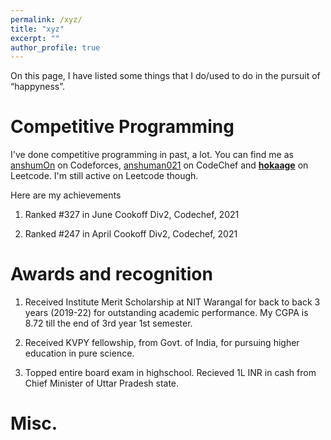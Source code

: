 ```yaml
---
permalink: /xyz/
title: "xyz"
excerpt: ""
author_profile: true
---
```



On this page, I have listed some things that I do/used to do in the pursuit of “happyness”.

# Competitive Programming 

I've done competitive programming in past, a lot. You can find me as [anshumOn](https://codeforces.com/profile/anshumOn) on Codeforces,
[anshuman021](https://www.codechef.com/users/anshuman021) on CodeChef and [__hokaage__](https://leetcode.com/__hokaage__/) on Leetcode. 
I'm still active on Leetcode though.

Here are my achievements
    
1. Ranked #327 in June Cookoff Div2, Codechef, 2021

2. Ranked #247 in April Cookoff Div2, Codechef, 2021

# Awards and recognition

1. Received Institute Merit Scholarship at NIT Warangal for back to back 3 years (2019-22) for outstanding academic performance. My CGPA is
    8.72 till the end of 3rd year 1st semester.

2. Received KVPY fellowship, from Govt. of India, for pursuing higher education in pure science.

3. Topped entire board exam in highschool. Recieved 1L INR in cash from Chief Minister of Uttar Pradesh state.


# Misc. 


